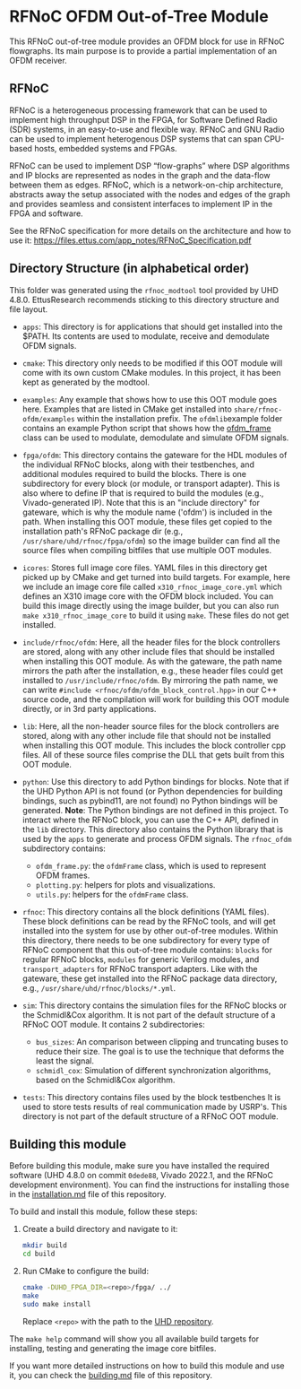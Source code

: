 # RFNoC OFDM Out-of-Tree Module

This RFNoC out-of-tree module provides an OFDM block for use in RFNoC flowgraphs.
Its main purpose is to provide a partial implementation of an OFDM receiver.

## RFNoC

RFNoC is a heterogeneous processing framework that can be used to implement high
throughput DSP in the FPGA, for Software Defined Radio (SDR) systems, in an
easy-to-use and flexible way. RFNoC and GNU Radio can be used to implement
heterogenous DSP systems that can span CPU-based hosts, embedded systems and FPGAs.

RFNoC can be used to implement DSP “flow-graphs” where DSP algorithms and IP blocks
are represented as nodes in the graph and the data-flow between them as edges.
RFNoC, which is a network-on-chip architecture, abstracts away the setup associated
with the nodes and edges of the graph and provides seamless and consistent
interfaces to implement IP in the FPGA and software.

See the RFNoC specification for more details on the architecture and how to use it:
https://files.ettus.com/app_notes/RFNoC_Specification.pdf

## Directory Structure (in alphabetical order)

This folder was generated using the `rfnoc_modtool` tool provided by UHD 4.8.0.
EttusResearch recommends sticking to this directory structure and file layout.

* `apps`: This directory is for applications that should get installed into
  the $PATH. Its contents are used to modulate, receive and demodulate OFDM signals.

* `cmake`: This directory only needs to be modified if this OOT module will
  come with its own custom CMake modules. In this project, it has been kept
  as generated by the modtool.

* `examples`: Any example that shows how to use this OOT module goes here.
  Examples that are listed in CMake get installed into `share/rfnoc-ofdm/examples`
  within the installation prefix. The `ofdmlib`example folder contains an 
  example Python script that shows how the [ofdm_frame](python/rfnoc_ofdm/ofdm_frame.py)
  class can be used to modulate, demodulate and simulate OFDM signals.

* `fpga/ofdm`: This directory contains the gateware for the HDL modules
  of the individual RFNoC blocks, along with their testbenches, and additional
  modules required to build the blocks. There is one subdirectory for every
  block (or module, or transport adapter). This is also where to define IP that
  is required to build the modules (e.g., Vivado-generated IP).
  Note that this is an "include directory" for gateware, which is why the
  module name ('ofdm') is included in the path. When installing this OOT
  module, these files get copied to the installation path's RFNoC package dir
  (e.g., `/usr/share/uhd/rfnoc/fpga/ofdm`) so the image builder can find
  all the source files when compiling bitfiles that use multiple OOT modules.

* `icores`: Stores full image core files. YAML files in this directory get
  picked up by CMake and get turned into build targets. For example, here we
  include an image core file called `x310_rfnoc_image_core.yml` which defines
  an X310 image core with the OFDM block included. You can build this image
  directly using the image builder, but you can also run `make x310_rfnoc_image_core`
  to build it using `make`.
  These files do not get installed.

* `include/rfnoc/ofdm`: Here, all the header files for the block controllers
  are stored, along with any other include files that should be installed when
  installing this OOT module.
  As with the gateware, the path name mirrors the path after the installation,
  e.g., these header files could get installed to `/usr/include/rfnoc/ofdm`.
  By mirroring the path name, we can write
  `#include <rfnoc/ofdm/ofdm_block_control.hpp>` in our C++ source code, and
  the compilation will work for building this OOT module directly, or in 3rd
  party applications.

* `lib`: Here, all the non-header source files for the block controllers are stored,
  along with any other include file that should not be installed when installing
  this OOT module. This includes the block controller cpp files. All of these
  source files comprise the DLL that gets built from this OOT module.

* `python`: Use this directory to add Python bindings for blocks. Note that if
  the UHD Python API is not found (or Python dependencies for building bindings,
  such as pybind11, are not found) no Python bindings will be generated.
  **Note**: The Python bindings are not defined in this project. To interact where
  the RFNoC block, you can use the C++ API, defined in the `lib` directory.
  This directory also contains the Python library that is used by the `apps` to
  generate and process OFDM signals. The `rfnoc_ofdm` subdirectory contains:
  - `ofdm_frame.py`: the `ofdmFrame` class, which is used to represent OFDM frames.
  - `plotting.py`: helpers for plots and visualizations.
  - `utils.py`: helpers for the `ofdmFrame` class.

* `rfnoc`: This directory contains all the block definitions (YAML files).
  These block definitions can be read by the RFNoC tools, and will get
  installed into the system for use by other out-of-tree modules.
  Within this directory, there needs to be one subdirectory for every type of
  RFNoC component that this out-of-tree module contains: `blocks` for regular
  RFNoC blocks, `modules` for generic Verilog modules, and `transport_adapters`
  for RFNoC transport adapters.
  Like with the gateware, these get installed into the RFNoC package data
  directory, e.g., `/usr/share/uhd/rfnoc/blocks/*.yml`.

* `sim`: This directory contains the simulation files for the RFNoC blocks or
  the Schmidl&Cox algorithm. It is not part of the default structure of a
  RFNoC OOT module. It contains 2 subdirectories:
  - `bus_sizes`: An comparison between clipping and truncating buses to
     reduce their size. The goal is to use the technique that deforms the
     least the signal.
  - `schmidl_cox`: Simulation of different synchronization algorithms, based
    on the Schmidl&Cox algorithm.

* `tests`: This directory contains files used by the block testbenches
  It is used to store tests results of real communication made by USRP's.
  This directory is not part of the default structure of a RFNoC OOT module.

## Building this module

Before building this module, make sure you have installed the required
software (UHD 4.8.0 on commit `0dede88`, Vivado 2022.1, and the RFNoC
development environment). You can find the instructions for installing
those in the [installation.md](INSTALLATION.md) file of this repository.

To build and install this module, follow these steps:

1. Create a build directory and navigate to it:

    ```bash
    mkdir build
    cd build
    ```

2. Run CMake to configure the build:

    ```bash
    cmake -DUHD_FPGA_DIR=<repo>/fpga/ ../
    make
    sudo make install
    ```
    Replace `<repo>` with the path to the [UHD repository](https://github.com/EttusResearch/uhd).

The `make help` command will show you all available build targets for installing, testing and generating the image core bitfiles.

If you want more detailed instructions on how to build this module and use it,
you can check the [building.md](BUILDING.md) file of this repository.
